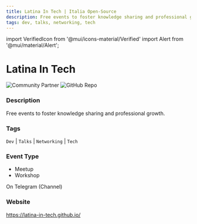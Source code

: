 ```yaml
---
title: Latina In Tech | Italia Open-Source
description: Free events to foster knowledge sharing and professional growth.
tags: dev, talks, networking, tech
---
```

        

import VerifiedIcon from '@mui/icons-material/Verified'
import Alert from '@mui/material/Alert';

# Latina In Tech <VerifiedIcon color="primary"/>


![Community Partner](https://img.shields.io/static/v1?label=community&message=partner&color=blue) ![GitHub Repo](https://img.shields.io/static/v1?label=category&message=communities&color=green)

### Description

Free events to foster knowledge sharing and professional growth.

### Tags

`Dev` | `Talks` | `Networking` | `Tech`

### Event Type

- Meetup
- Workshop

On Telegram (Channel)

### Website

https://latina-in-tech.github.io/